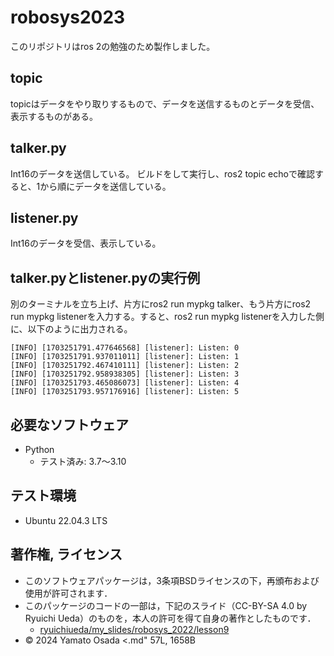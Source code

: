 # robosys2023
このリポジトリはros 2の勉強のため製作しました。

## topic
topicはデータをやり取りするもので、データを送信するものとデータを受信、表示するものがある。

## talker.py
Int16のデータを送信している。
ビルドをして実行し、ros2 topic echoで確認すると、1から順にデータを送信している。

## listener.py
Int16のデータを受信、表示している。

## talker.pyとlistener.pyの実行例
別のターミナルを立ち上げ、片方にros2 run mypkg talker、もう片方にros2 run mypkg listenerを入力する。すると、ros2 run mypkg listenerを入力した側に、以下のように出力される。
```
[INFO] [1703251791.477646568] [listener]: Listen: 0
[INFO] [1703251791.937011011] [listener]: Listen: 1
[INFO] [1703251792.467410111] [listener]: Listen: 2
[INFO] [1703251792.958938305] [listener]: Listen: 3
[INFO] [1703251793.465086073] [listener]: Listen: 4
[INFO] [1703251793.957176916] [listener]: Listen: 5

```

## 必要なソフトウェア
* Python
  * テスト済み: 3.7〜3.10

## テスト環境
* Ubuntu 22.04.3 LTS

## 著作権, ライセンス
* このソフトウェアパッケージは，3条項BSDライセンスの下，再頒布および使用が許可されます．
* このパッケージのコードの一部は，下記のスライド（CC-BY-SA 4.0 by Ryuichi Ueda）のものを，本人の許可を得て自身の著作としたものです．
     * [ryuichiueda/my_slides/robosys_2022/lesson9](https://github.com/ryuichiueda/my_slides/blob/master/robosys_2022/lesson9.md)
* © 2024 Yamato Osada
<.md" 57L, 1658B
